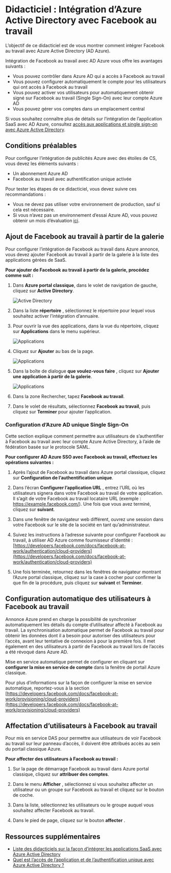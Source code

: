 <properties
    pageTitle="Didacticiel : Intégration d’Azure Active Directory avec Facebook au travail | Microsoft Azure"
    description="Découvrez comment configurer l’authentification unique entre Azure Active Directory et Facebook au travail."
    services="active-directory"
    documentationCenter=""
    authors="asmalser-msft"
    manager="femila"
    editor=""/>

<tags
    ms.service="active-directory"
    ms.workload="identity"
    ms.tgt_pltfrm="na"
    ms.devlang="na"
    ms.topic="article"
    ms.date="04/26/2016"
    ms.author="asmalser"/>


# <a name="tutorial-azure-active-directory-integration-with-facebook-at-work"></a>Didacticiel : Intégration d’Azure Active Directory avec Facebook au travail

L’objectif de ce didacticiel est de vous montrer comment intégrer Facebook au travail avec Azure Active Directory (AD Azure).

Intégration de Facebook au travail avec AD Azure vous offre les avantages suivants : 

- Vous pouvez contrôler dans Azure AD qui a accès à Facebook au travail 
- Vous pouvez configurer automatiquement le compte pour les utilisateurs qui ont accès à Facebook au travail
- Vous pouvez activer vos utilisateurs pour automatiquement obtenir signé sur Facebook au travail (Single Sign-On) avec leur compte Azure AD
- Vous pouvez gérer vos comptes dans un emplacement central 

Si vous souhaitez connaître plus de détails sur l’intégration de l’application SaaS avec AD Azure, consultez [accès aux applications et single sign-on avec Azure Active Directory](active-directory-appssoaccess-whatis.md).


## <a name="prerequisites"></a>Conditions préalables 

Pour configurer l’intégration de publicités Azure avec des étoiles de CS, vous devez les éléments suivants :

- Un abonnement Azure AD
- Facebook au travail avec authentification unique activée

Pour tester les étapes de ce didacticiel, vous devez suivre ces recommandations :

- Vous ne devez pas utiliser votre environnement de production, sauf si cela est nécessaire.
- Si vous n’avez pas un environnement d’essai Azure AD, vous pouvez obtenir un mois d’évaluation [ici](https://azure.microsoft.com/pricing/free-trial/). 


## <a name="adding-facebook-at-work-from-the-gallery"></a>Ajout de Facebook au travail à partir de la galerie
Pour configurer l’intégration de Facebook au travail dans Azure annonce, vous devez ajouter Facebook au travail à partir de la galerie à la liste des applications gérées de SaaS.

**Pour ajouter de Facebook au travail à partir de la galerie, procédez comme suit :**

1. Dans **Azure portal classique**, dans le volet de navigation de gauche, cliquez sur **Active Directory**. 

    ![Active Directory][1]

2. Dans la liste **répertoire** , sélectionnez le répertoire pour lequel vous souhaitez activer l’intégration d’annuaire.

3. Pour ouvrir la vue des applications, dans la vue du répertoire, cliquez sur **Applications** dans le menu supérieur.

    ![Applications][2]

4. Cliquez sur **Ajouter** au bas de la page.
    
    ![Applications][3]

5. Dans la boîte de dialogue **que voulez-vous faire** , cliquez sur **Ajouter une application à partir de la galerie**.

    ![Applications][4]

6. Dans la zone Rechercher, tapez **Facebook au travail**.

7. Dans le volet de résultats, sélectionnez **Facebook au travail**, puis cliquez sur **Terminer** pour ajouter l’application.


### <a name="configuring-azure-ad-single-sign-on"></a>Configuration d’Azure AD unique Single Sign-On

Cette section explique comment permettre aux utilisateurs de s’authentifier à Facebook au travail avec leur compte Azure Active Directory, à l’aide de fédération basée sur le protocole SAML.

**Pour configurer AD Azure SSO avec Facebook au travail, effectuez les opérations suivantes :**

1.  Après l’ajout de Facebook au travail dans Azure portal classique, cliquez sur **Configuration de l’authentification unique**.

2.  Dans l’écran **Configurer l’application URL** , entrez l’URL où les utilisateurs signera dans votre Facebook au travail de votre application. Il s’agit de votre Facebook au travail locataire URL (exemple : https://example.facebook.com/). Une fois que vous avez terminé, cliquez sur **suivant**.

3.  Dans une fenêtre de navigateur web différent, ouvrez une session dans votre Facebook sur le site de la société en tant qu’administrateur.

4. Suivez les instructions à l’adresse suivante pour configurer Facebook au travail, à utiliser AD Azure comme fournisseur d’identité : [https://developers.facebook.com/docs/facebook-at-work/authentication/cloud-providers](https://developers.facebook.com/docs/facebook-at-work/authentication/cloud-providers)

5.  Une fois terminée, retournez dans les fenêtres de navigateur montrant l’Azure portal classique, cliquez sur la case à cocher pour confirmer la que fin de la procédure, puis cliquez sur **suivant** et **Terminer**.


## <a name="automatically-provisioning-users-to-facebook-at-work"></a>Configuration automatique des utilisateurs à Facebook au travail

Annonce Azure prend en charge la possibilité de synchroniser automatiquement les détails du compte d’utilisateur affecté à Facebook au travail. La synchronisation automatique permet de Facebook au travail pour obtenir les données dont il a besoin pour autoriser des utilisateurs pour l’accès, avant leur tentative de connexion à pour la première fois. Il met également en des utilisateurs à partir de Facebook au travail lors de l’accès a été révoqué dans Azure AD.

Mise en service automatique permet de configurer en cliquant sur **configurer la mise en service de compte** dans la fenêtre de portail Azure classique.

Pour plus d’informations sur la façon de configurer la mise en service automatique, reportez-vous à la section [https://developers.facebook.com/docs/facebook-at-work/provisioning/cloud-providers](https://developers.facebook.com/docs/facebook-at-work/provisioning/cloud-providers)


## <a name="assigning-users-to-facebook-at-work"></a>Affectation d’utilisateurs à Facebook au travail

Pour mis en service DAS pour permettre aux utilisateurs de voir Facebook au travail sur leur panneau d’accès, il doivent être attribués accès au sein du portail classique Azure.

**Pour affecter des utilisateurs à Facebook au travail :**

1.  Sur la page de démarrage Facebook au travail dans Azure portal classique, cliquez sur **attribuer des comptes**.

2.  Dans le menu **Afficher** , sélectionnez si vous souhaitez affecter un utilisateur ou un groupe sur Facebook au travail et cliquez sur le bouton de coche.

3.  Dans la liste, sélectionnez les utilisateurs ou le groupe auquel vous souhaitez affecter Facebook au travail.

4.  Dans le pied de page, cliquez sur le bouton **affecter** .


## <a name="additional-resources"></a>Ressources supplémentaires

* [Liste des didacticiels sur la façon d’intégrer les applications SaaS avec Azure Active Directory](active-directory-saas-tutorial-list.md)
* [Quel est l’accès de l’application et de l’authentification unique avec Azure Active Directory ?](active-directory-appssoaccess-whatis.md)

<!--Image references-->
[1]: ./media/active-directory-saas-cs-stars-tutorial/tutorial_general_01.png
[2]: ./media/active-directory-saas-cs-stars-tutorial/tutorial_general_02.png
[3]: ./media/active-directory-saas-cs-stars-tutorial/tutorial_general_03.png
[4]: ./media/active-directory-saas-cs-stars-tutorial/tutorial_general_04.png




